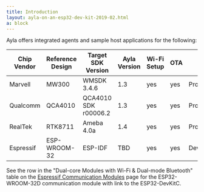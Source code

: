 ```yaml
---
title: Introduction
layout: ayla-on-an-esp32-dev-kit-2019-02.html
a: block
---
```


Ayla offers integrated agents and sample host applications for the following:

|Chip Vendor|Reference Design|Target SDK Version|Ayla Version|Wi-Fi Setup|OTA|Status|
|-|-|-|-|-|-|-|
|Marvell|MW300|WMSDK 3.4.6|1.3|yes|yes|Production|
|Qualcomm|QCA4010|QCA4010 SDK r00006.2|1.3|yes|yes|Production|
|RealTek|RTK8711|Ameba 4.0a|1.4|yes|yes|Production|
|Espressif|ESP-WROOM-32|ESP-IDF|TBD|yes|yes|Development|

See the row in the "Dual-core Modules with Wi-Fi & Dual-mode Bluetooth" table on the [Espressif Communication Modules](https://www.espressif.com/en/products/hardware/modules) page for the ESP32-WROOM-32D communication module with link to the ESP32-DevKitC.